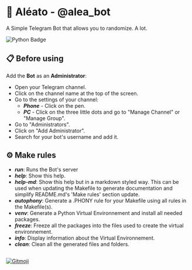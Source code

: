# 🤖 Aléato - @alea_bot
A Simple Telegram Bot that allows you to randomize. A lot.

![Python Badge](https://img.shields.io/badge/Python-3.12-%233776AB?logo=python&logoColor=%233776AB)

## 📋 Before using
Add the **Bot** as an **Administrator**:
- Open your Telegram channel.
- Click on the channel name at the top of the screen.
- Go to the settings of your channel:
    - ***Phone*** - Click on the pen.
    - ***PC*** - Click on the three little dots and go to "Manage Channel" or "Manage Group".
- Go to "Administrators".
- Click on "Add Administrator".
- Search for your bot's username and add it.

## ⚙️ Make rules
- ***run***:            Runs the Bot's server
- ***help***:           Show this help.
- ***help-md***:        Show this help but in a markdown styled way. This can be used when updating the Makefile to generate documentation and simplify README.md's 'Make rules' section update.
- ***autophony***:      Generate a .PHONY rule for your Makefile using all rules in the Makefile(s).
- ***venv***:           Generate a Python Virtual Environnement and install all needed packages.
- ***freeze***:         Freeze all the packages into the files used to create the virtual environnement.
- ***info***:           Display information about the Virtual Environnement.
- ***clean***:          Clean all the generated files and folders.

##
<a href="https://gitmoji.dev">
  <img
    src="https://img.shields.io/badge/gitmoji-%20😜%20😍-FFDD67.svg?style=flat-square"
    alt="Gitmoji"
  />
</a>
